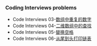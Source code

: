 ###  Coding Interviews problems

- Code Interviews 03-[数组中重复的数字](https://leetcode-cn.com/problems/shu-zu-zhong-zhong-fu-de-shu-zi-lcof/)
- Code Interviews 04-[二维数组中的查找](https://leetcode-cn.com/problems/er-wei-shu-zu-zhong-de-cha-zhao-lcof/)
- Code Interviews 05-[替换空格](https://leetcode-cn.com/problems/ti-huan-kong-ge-lcof/)
- Code Interviews 06-[从尾到头打印链表](https://leetcode-cn.com/problems/cong-wei-dao-tou-da-yin-lian-biao-lcof/)
